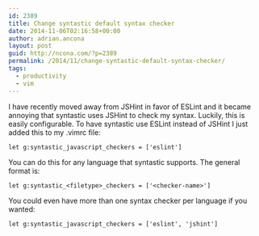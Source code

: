 ```yaml
---
id: 2389
title: Change syntastic default syntax checker
date: 2014-11-06T02:16:58+00:00
author: adrian.ancona
layout: post
guid: http://ncona.com/?p=2389
permalink: /2014/11/change-syntastic-default-syntax-checker/
tags:
  - productivity
  - vim
---
```

I have recently moved away from JSHint in favor of ESLint and it became annoying that syntastic uses JSHint to check my syntax. Luckily, this is easily configurable. To have syntastic use ESLint instead of JSHint I just added this to my .vimrc file:

```
let g:syntastic_javascript_checkers = ['eslint']
```

You can do this for any language that syntastic supports. The general format is:

```
let g:syntastic_<filetype>_checkers = ['<checker-name>']
```

You could even have more than one syntax checker per language if you wanted:

```
let g:syntastic_javascript_checkers = ['eslint', 'jshint']
```

<!--more-->
